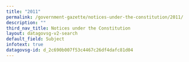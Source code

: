 ```yaml
---
title: "2011"
permalink: /government-gazette/notices-under-the-constitution/2011/
description: ""
third_nav_title: Notices under the Constitution
layout: datagovsg-v2-search
default_field: Subject
infotext: true
datagovsg-id: d_2c690b007f53c4467c26df4dafc81d04
---
```

